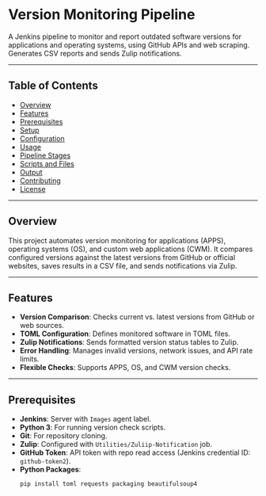 # Version Monitoring Pipeline

A Jenkins pipeline to monitor and report outdated software versions for applications and operating systems, using GitHub APIs and web scraping. Generates CSV reports and sends Zulip notifications.

---

## Table of Contents

- [Overview](#overview)  
- [Features](#features)  
- [Prerequisites](#prerequisites)  
- [Setup](#setup)  
- [Configuration](#configuration)  
- [Usage](#usage)  
- [Pipeline Stages](#pipeline-stages)  
- [Scripts and Files](#scripts-and-files)  
- [Output](#output)  
- [Contributing](#contributing)  
- [License](#license)  

---

## Overview

This project automates version monitoring for applications (APPS), operating systems (OS), and custom web applications (CWM). It compares configured versions against the latest versions from GitHub or official websites, saves results in a CSV file, and sends notifications via Zulip.

---

## Features

- **Version Comparison**: Checks current vs. latest versions from GitHub or web sources.  
- **TOML Configuration**: Defines monitored software in TOML files.  
- **Zulip Notifications**: Sends formatted version status tables to Zulip.  
- **Error Handling**: Manages invalid versions, network issues, and API rate limits.  
- **Flexible Checks**: Supports APPS, OS, and CWM version checks.  

---

## Prerequisites

- **Jenkins**: Server with `Images` agent label.  
- **Python 3**: For running version check scripts.  
- **Git**: For repository cloning.  
- **Zulip**: Configured with `Utilities/Zuliip-Notification` job.  
- **GitHub Token**: API token with repo read access (Jenkins credential ID: `github-token2`).  
- **Python Packages**:
  ```bash
  pip install toml requests packaging beautifulsoup4


